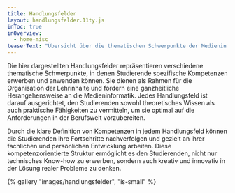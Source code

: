 ```yaml
---
title: Handlungsfelder
layout: handlungsfelder.11ty.js
inToc: true
inOverview:
  - home-misc
teaserText: "Übersicht über die thematischen Schwerpunkte der Medieninformatik Studiengänge"
---
```



Die hier dargestellten Handlungsfelder repräsentieren verschiedene thematische Schwerpunkte, in denen Studierende spezifische Kompetenzen erwerben und anwenden können. Sie dienen als Rahmen für die Organisation der Lehrinhalte und fördern eine ganzheitliche Herangehensweise an die Medieninformatik. Jedes Handlungsfeld ist darauf ausgerichtet, den Studierenden sowohl theoretisches Wissen als auch praktische Fähigkeiten zu vermitteln, um sie optimal auf die Anforderungen in der Berufswelt vorzubereiten.

Durch die klare Definition von Kompetenzen in jedem Handlungsfeld können die Studierenden ihre Fortschritte nachverfolgen und gezielt an ihrer fachlichen und persönlichen Entwicklung arbeiten. Diese kompetenzorientierte Struktur ermöglicht es den Studierenden, nicht nur technisches Know-how zu erwerben, sondern auch kreativ und innovativ in der Lösung realer Probleme zu denken.

{% gallery "images/handlungsfelder", "is-small" %}